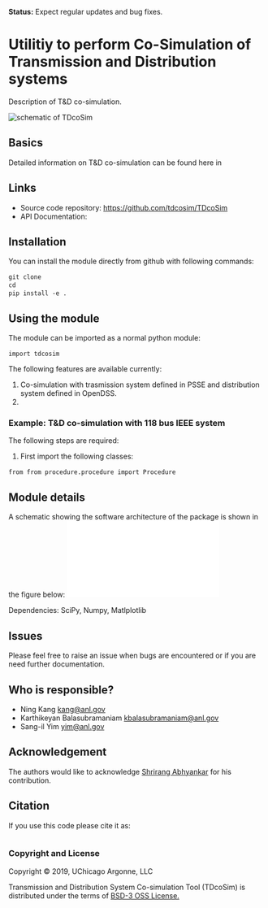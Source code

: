 **Status:** Expect regular updates and bug fixes.
# Utilitiy to perform Co-Simulation of Transmission and Distribution systems

Description of T&D co-simulation.

![schematic of TDcoSim]()

## Basics
Detailed information on T&D co-simulation can be found here in []()

## Links
* Source code repository: https://github.com/tdcosim/TDcoSim
* API Documentation:

## Installation
You can install the module directly from github with following commands:
```
git clone
cd
pip install -e .
```
## Using the module
The module can be imported as a normal python module:
```
import tdcosim
```
The following features are available currently:
1. Co-simulation with trasmission system defined in PSSE and distribution system defined in OpenDSS.
2. 
### Example: T&D co-simulation with 118 bus IEEE system
The following steps are required:
1. First import the following classes:
```
from from procedure.procedure import Procedure
```

## Module details
A schematic showing the software architecture of the package is shown in the figure below:
![schematic of software architecture](docs/pvder_integration_info_flow.pdf)

Dependencies: SciPy, Numpy, Matlplotlib

## Issues
Please feel free to raise an issue when bugs are encountered or if you are need further documentation.

## Who is responsible?
- Ning Kang kang@anl.gov
- Karthikeyan Balasubramaniam kbalasubramaniam@anl.gov
- Sang-il Yim yim@anl.gov

## Acknowledgement
The authors would like to acknowledge [Shrirang Abhyankar](https://github.com/abhyshr) for his contribution.

## Citation
If you use this code please cite it as:
```

```
### Copyright and License
Copyright © 2019, UChicago Argonne, LLC

Transmission and Distribution System Co-simulation Tool (TDcoSim) is distributed under the terms of [BSD-3 OSS License.](LICENSE.md)
